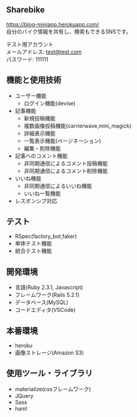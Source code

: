 ## Sharebike
https://blog-miniapp.herokuapp.com/  
自分のバイク情報を共有し、検索もできるSNSです。  

テスト用アカウント  
メールアドレス: test@test.com  
パスワード: 111111  

## 機能と使用技術
* ユーザー機能
  * ログイン機能(devise)
* 記事機能
  * 新規投稿機能
  * 複数画像投稿機能(carrierwave,mini_magick)
  * 詳細表示機能
  * 一覧表示機能(ページネーション)
  * 編集・削除機能
* 記事へのコメント機能
  * 非同期通信によるコメント投稿機能
  * 非同期通信によるコメント削除機能
* いいね機能
  * 非同期通信によるいいね機能
  * いいね一覧機能
* レスポンシブ対応

## テスト
 * RSpec(factory_bot,faker)
  * 単体テスト機能
  * 統合テスト機能

## 開発環境
* 言語(Ruby 2.3.1, Javascript)
* フレームワーク(Rails 5.2.1)
* データベース(MySQL)
* コードエディタ(VSCode)

## 本番環境
* heroku
* 画像ストレージ(Amazon S3)

## 使用ツール・ライブラリ
* materialize(cssフレームワーク)
* JQuery
* Sass
* haml


<!-- # DB設計

## usersテーブル 

|Column|Type|Options|
|------|----|-------|
|nickname|string|null: false, unique:true|
|email|string|null:false, unique:true|
|password|string|null:false| 

### Association
- has_many :articles, dependent: :destroy
- has_many :comments, dependent: :destroy
- has_many :likes, dependent: :destroy


## articlesテーブル

|Column|Type|Options|
|------|----|-------|
|user_id|references|foreign_key: true|
|category_id|references|foreign_key: true|
|text|text|null:false|
|name|string|null:false, index: true|

### Association
- belongs_to :user
- belongs_to :category
- has_many :likes, dependent: :destroy
- has_many :images, dependent: :destroy
- has_many :comments, dependent: :destroy


## imagesテーブル
|Column|Type|Options|
|------|----|-------|
|article_id|references|null: false, foreign_key:true|
|images|string|null: false|

### Association
-  belongs_to :product


## categoriesテーブル
|Column|Type|Options|
|------|----|-------|
|name|string|null: false, unique:true|
|parent_id|integer||

### Association
- has_many :products,


## likesテーブル
|Column|Type|Options|
|------|----|-------|
|article_id|references|null: false, foreign_key:true|
|user_id|references|null: false, foreign_key:true|

### Association
-  belongs_to :article
-  belongs_to :user


## commentsテーブル
|Column|Type|Options|
|------|----|-------|
|user_id|references|null: false, foreign_key:true|
|article_id|references|null: false, foreign_key:true|
|comment|text|null: false|

### Association
-  belongs_to :article
-  belongs_to :user -->

